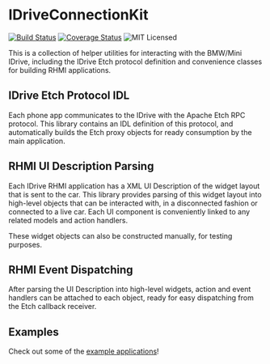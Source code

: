 IDriveConnectionKit
===================

[![Build Status](https://travis-ci.org/hufman/IDriveConnectKit.svg?branch=master)](https://travis-ci.org/hufman/IDriveConnectKit)
[![Coverage Status](https://coveralls.io/repos/github/hufman/IDriveConnectKit/badge.svg?branch=master)](https://coveralls.io/github/hufman/IDriveConnectKit?branch=master)
![MIT Licensed](https://img.shields.io/github/license/hufman/IDriveConnectKit)

This is a collection of helper utilities for interacting with the BMW/Mini IDrive, including the IDrive Etch protocol definition and convenience classes for building RHMI applications.

IDrive Etch Protocol IDL
------------------------

Each phone app communicates to the IDrive with the Apache Etch RPC protocol. This library contains an IDL definition of this protocol,
and automatically builds the Etch proxy objects for ready consumption by the main application.

RHMI UI Description Parsing
---------------------------

Each IDrive RHMI application has a XML UI Description of the widget layout that is sent to the car.
This library provides parsing of this widget layout into high-level objects that can be interacted with,
in a disconnected fashion or connected to a live car. Each UI component is conveniently linked to any related models and action handlers. 

These widget objects can also be constructed manually, for testing purposes.

RHMI Event Dispatching
----------------------

After parsing the UI Description into high-level widgets, action and event handlers can be attached to each object,
ready for easy dispatching from the Etch callback receiver.

Examples
--------

Check out some of the [example applications](https://github.com/hufman/IDriveConnectKitDemos)!
